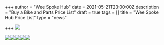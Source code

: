 +++
author = "Wee Spoke Hub"
date = 2021-05-21T23:00:00Z
description = "Buy a Bike and Parts Price List"
draft = true
tags = []
title = "Wee Spoke Hub Price List"
type = "news"

+++
![](https://res.cloudinary.com/shrub-co-op/image/upload/v1621865763/shrubcoop.org/media/1_jnv8li.png)

![](https://res.cloudinary.com/shrub-co-op/image/upload/v1621865805/shrubcoop.org/media/2_xbbhk5.png)![](https://res.cloudinary.com/shrub-co-op/image/upload/v1621865832/shrubcoop.org/media/3_whmvx4.png)![](https://res.cloudinary.com/shrub-co-op/image/upload/v1621865851/shrubcoop.org/media/4_ndl91d.png)![](https://res.cloudinary.com/shrub-co-op/image/upload/v1621865877/shrubcoop.org/media/5_gys5v3.png)![](https://res.cloudinary.com/shrub-co-op/image/upload/v1621865902/shrubcoop.org/media/6_poxers.png)